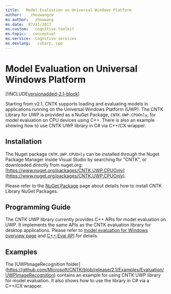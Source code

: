 ```yaml
---
title:   Model Evaluation on Universal Windows Platform
author:    zhouwangzw
ms.author:   zhouwang
ms.date:  07/31/2017
ms.custom:   cognitive-toolkit
ms.topic:   conceptual
ms.service:  Cognitive-services
ms.devlang:   csharp, cpp
---
```


# Model Evaluation on Universal Windows Platform

[!INCLUDE[versionadded-2.1-block](includes/versionadded-2.1-block.md)]

Starting from v2.1, CNTK supports loading and evaluating models in applications running on the Universal Windows Platform (UWP). The CNTK Library for UWP is provided as a NuGet Package, `CNTK.UWP.CPUOnly`, for model evaluation on CPU devices using C++. There is also an example showing how to use CNTK UWP library in C# via C++/CX wrapper.

## Installation

The Nuget package `CNTK.UWP.CPUOnly` can be installed through the Nuget Package Manager inside Visual Studio by searching for "CNTK", or downloaded directly from nuget.org:
[https://www.nuget.org/packages/CNTK.UWP.CPUOnly](https://www.nuget.org/packages/CNTK.UWP.CPUOnly).

Please refer to the [NuGet Package](./NuGet-Package.md) page about details how to install CNTK Library NuGet Packages.

## Programming Guide

The CNTK UWP library currently provides C++ APIs for model evaluation on UWP. It implements the same APIs as the CNTK evaluation library for desktop applications. Please refer to [model evaluation for Windows overview page](./CNTK-Library-Evaluation-on-Windows.md#using-c) and [C++ Eval API](./CNTK-Library-Native-Eval-Interface.md) for details.

## Examples

The [UWPImageRecognition folder] (https://github.com/Microsoft/CNTK/blob/release/2.1/Examples/Evaluation/UWPImageRecognition) contains an example for using CNTK UWP library for model evaluation. It also shows how to use the library in C# via a C++/CX wrapper.
